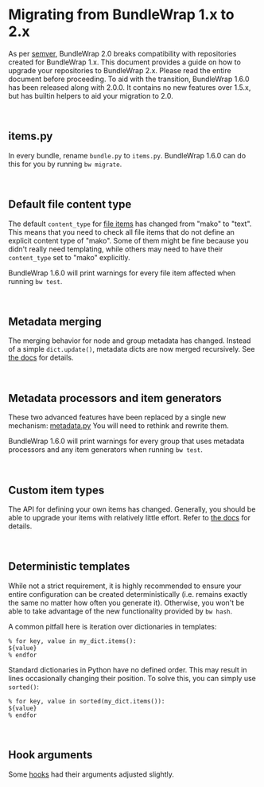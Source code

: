 # Migrating from BundleWrap 1.x to 2.x

As per [semver](http://semver.org), BundleWrap 2.0 breaks compatibility with repositories created for BundleWrap 1.x. This document provides a guide on how to upgrade your repositories to BundleWrap 2.x. Please read the entire document before proceeding. To aid with the transition, BundleWrap 1.6.0 has been released along with 2.0.0. It contains no new features over 1.5.x, but has builtin helpers to aid your migration to 2.0.

<br>

## items.py

In every bundle, rename `bundle.py` to `items.py`. BundleWrap 1.6.0 can do this for you by running `bw migrate`.

<br>

## Default file content type

The default `content_type` for [file items](../items/file.md) has changed from "mako" to "text". This means that you need to check all file items that do not define an explicit content type of "mako". Some of them might be fine because you didn't really need templating, while others may need to have their `content_type` set to "mako" explicitly.

BundleWrap 1.6.0 will print warnings for every file item affected when running `bw test`.

<br>

## Metadata merging

The merging behavior for node and group metadata has changed. Instead of a simple `dict.update()`, metadata dicts are now merged recursively. See [the docs](../repo/groups.py.md#metadata) for details.

<br>

## Metadata processors and item generators

These two advanced features have been replaced by a single new mechanism: [metadata.py](../repo/metadata.py.md) You will need to rethink and rewrite them.

BundleWrap 1.6.0 will print warnings for every group that uses metadata processors and any item generators when running `bw test`.

<br>

## Custom item types

The API for defining your own items has changed. Generally, you should be able to upgrade your items with relatively little effort. Refer to [the docs](dev_item.md) for details.

<br>

## Deterministic templates

While not a strict requirement, it is highly recommended to ensure your entire configuration can be created deterministically (i.e. remains exactly the same no matter how often you generate it). Otherwise, you won't be able to take advantage of the new functionality provided by `bw hash`.

A common pitfall here is iteration over dictionaries in templates:

	% for key, value in my_dict.items():
	${value}
	% endfor

Standard dictionaries in Python have no defined order. This may result in lines occasionally changing their position. To solve this, you can simply use `sorted()`:

	% for key, value in sorted(my_dict.items()):
	${value}
	% endfor

<br>

## Hook arguments

Some [hooks](../repo/hooks.md) had their arguments adjusted slightly.
